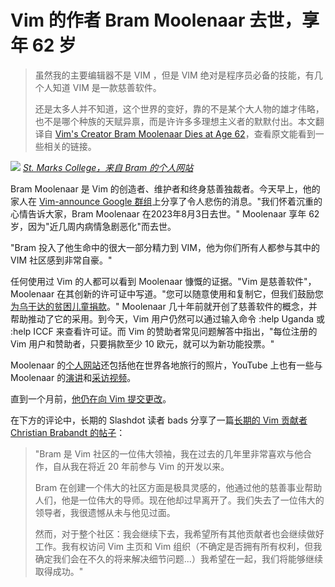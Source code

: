 # Vim 的作者 Bram Moolenaar 去世，享年 62 岁

> 虽然我的主要编辑器不是 VIM ，但是 VIM 绝对是程序员必备的技能，有几个人知道 VIM 是一款慈善软件。
> 
> 还是太多人并不知道，这个世界的变好，靠的不是某个大人物的雄才伟略，也不是哪个种族的天赋异禀，而是许许多多理想主义者的默默付出。本文翻译自 [Vim's Creator Bram Moolenaar Dies at Age 62](https://news.slashdot.org/story/23/08/05/1632219/vims-creator-bram-moolenaar-dies-at-age-62)，查看原文能看到一些相关的链接。

![](http://yylives.cc/wp-content/uploads/2023/08/41-at-st-mark-13.jpg)
*[St. Marks College，来自 Bram 的个人网站](https://photos.google.com/share/AF1QipMAFz5pqvP0vTNrQw3-NSdqEfoMd2ZH42QAeoCErJpXDRzJaXUwd47SMpUUjjNPvg/photo/AF1QipNVWT5FTJgJQoAuO3xFrgmXkHGQ7O1RUeOMdvbM?key=QTkyN21oMzJxVmQ5U0pJNjk0c3NSbnRtTjBUSHZR)*

Bram Moolenaar 是 Vim 的创造者、维护者和终身慈善独裁者。今天早上，他的家人在 [Vim-announce Google 群组](https://groups.google.com/g/vim_announce/c/tWahca9zkt4)上分享了令人悲伤的消息。"我们怀着沉重的心情告诉大家，Bram Moolenaar 在2023年8月3日去世。" Moolenaar 享年 62 岁，因为"近几周内病情急剧恶化"而去世。

"Bram 投入了他生命中的很大一部分精力到 VIM，他为你们所有人都参与其中的 VIM 社区感到非常自豪。"

任何使用过 Vim 的人都可以看到 Moolenaar 慷慨的证据。"Vim 是慈善软件"，Moolenaar 在其创新的许可证中写道。"您可以随意使用和复制它，但我们鼓励您[为乌干达的贫困儿童捐款](https://iccf-holland.org/donate.html)。" Moolenaar 几十年前就开创了慈善软件的概念，并帮助推动了它的采用。到今天，Vim 用户仍然可以通过输入命令 :help Uganda 或 :help ICCF 来查看许可证。而 Vim 的赞助者常见问题解答中指出，"每位注册的 Vim 用户和赞助者，只要捐款至少 10 欧元，就可以为新功能投票。"

Moolenaar 的[个人网站](https://moolenaar.net/albums.html)还包括他在世界各地旅行的照片，YouTube 上也有一些与 Moolenaar 的[演讲](https://www.youtube.com/watch?v=p6K4iIMlouI)和[采访视频](https://www.youtube.com/watch?v=_O-QdG2X1Lw)。

直到一个月前，[他仍在向 Vim 提交更改](https://github.com/vim/vim/commits?author=brammool)。

在下方的评论中，长期的 Slashdot 读者 bads 分享了一篇[长期的 Vim 贡献者 Christian Brabandt 的帖子](https://groups.google.com/g/vim_dev/c/6_yWxGhB_8I/m/ibserACYBAAJ)：

> "Bram 是 Vim 社区的一位伟大领袖，我在过去的几年里非常喜欢与他合作，自从我在将近 20 年前参与 Vim 的开发以来。
>
> Bram 在创建一个伟大的社区方面是极具灵感的，他通过他的慈善事业帮助人们，他是一位伟大的导师。现在他却过早离开了。我们失去了一位伟大的领导者，我很遗憾从未与他见过面。
>
> 然而，对于整个社区：我会继续下去，我希望所有其他贡献者也会继续做好工作。我有权访问 Vim 主页和 Vim 组织（不确定是否拥有所有权利，但我确定我们会在不久的将来解决细节问题...）我希望在一起，我们将能够继续取得成功。"